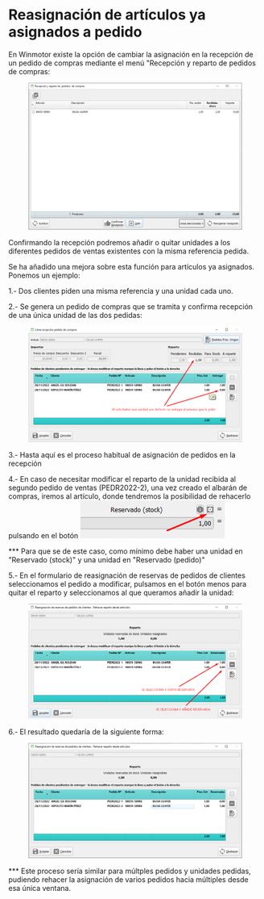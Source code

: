 # Reasignación de artículos ya asignados a pedido

En Winmotor existe la opción de cambiar la asignación en la recepción de un pedido de compras mediante el menú "Recepción y reparto de pedidos de compras:

<figure><img src="../.gitbook/assets/imagen (19) (2) (1).png" alt=""><figcaption></figcaption></figure>

Confirmando la recepción podremos añadir o quitar unidades a los diferentes pedidos de ventas existentes con la misma referencia pedida.

Se ha añadido una mejora sobre esta función para artículos ya asignados. Ponemos un ejemplo:

1.- Dos clientes piden una misma referencia y una unidad cada uno.&#x20;

2.- Se genera un pedido de compras que se tramita y confirma recepción de una única unidad de las dos pedidas:

<figure><img src="../.gitbook/assets/imagen (15) (2) (3).png" alt=""><figcaption></figcaption></figure>

3.- Hasta aquí es el proceso habitual de asignación de pedidos en la recepción

4.- En caso de necesitar modificar el reparto de la unidad recibida al segundo pedido de ventas (PEDR2022-2), una vez creado el albarán de compras, iremos al artículo, donde tendremos la posibilidad de rehacerlo pulsando en el botón <img src="../.gitbook/assets/imagen (9) (3) (1).png" alt="" data-size="original">&#x20;

\*\*\* Para que se de este caso, como mínimo debe haber una unidad en "Reservado (stock)" y una unidad en "Reservado (pedido)"

5.- En el formulario de reasignación de reservas de pedidos de clientes seleccionamos el pedido a modificar, pulsamos en el botón menos para quitar el reparto y seleccionamos al que queramos añadir la unidad:

<figure><img src="../.gitbook/assets/imagen (6) (1) (1) (3).png" alt=""><figcaption></figcaption></figure>

6.- El resultado quedaría de la siguiente forma:

<figure><img src="../.gitbook/assets/imagen (1) (1) (5) (1).png" alt=""><figcaption></figcaption></figure>

\*\*\* Este proceso sería similar para múltples pedidos y unidades pedidas, pudiendo rehacer la asignación de varios pedidos hacia múltiples desde esa única ventana.

